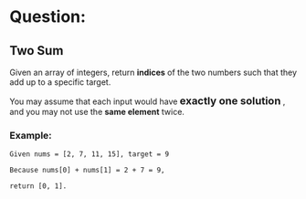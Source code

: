# Question:

## Two Sum 
 
Given an array of integers, return **indices** of the two numbers such that they add up to a specific target.

You may assume that each input would have __<font size=4>exactly one solution</font>__ , and you may not use the **same element** twice.

### Example:


    Given nums = [2, 7, 11, 15], target = 9

    Because nums[0] + nums[1] = 2 + 7 = 9,

    return [0, 1].


